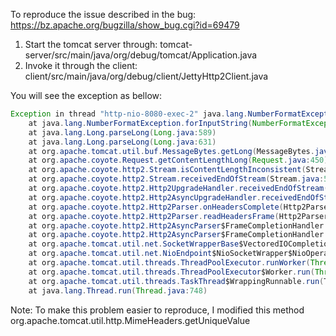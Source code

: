 To reproduce the issue described in the bug: https://bz.apache.org/bugzilla/show_bug.cgi?id=69479
1. Start the tomcat server through: tomcat-server/src/main/java/org/debug/tomcat/Application.java
2. Invoke it through the client: client/src/main/java/org/debug/client/JettyHttp2Client.java

You will see the exception as bellow:
```java
Exception in thread "http-nio-8080-exec-2" java.lang.NumberFormatException: For input string: "debug"
	at java.lang.NumberFormatException.forInputString(NumberFormatException.java:65)
	at java.lang.Long.parseLong(Long.java:589)
	at java.lang.Long.parseLong(Long.java:631)
	at org.apache.tomcat.util.buf.MessageBytes.getLong(MessageBytes.java:559)
	at org.apache.coyote.Request.getContentLengthLong(Request.java:450)
	at org.apache.coyote.http2.Stream.isContentLengthInconsistent(Stream.java:588)
	at org.apache.coyote.http2.Stream.receivedEndOfStream(Stream.java:574)
	at org.apache.coyote.http2.Http2UpgradeHandler.receivedEndOfStream(Http2UpgradeHandler.java:1591)
	at org.apache.coyote.http2.Http2AsyncUpgradeHandler.receivedEndOfStream(Http2AsyncUpgradeHandler.java:41)
	at org.apache.coyote.http2.Http2Parser.onHeadersComplete(Http2Parser.java:625)
	at org.apache.coyote.http2.Http2Parser.readHeadersFrame(Http2Parser.java:275)
	at org.apache.coyote.http2.Http2AsyncParser$FrameCompletionHandler.completed(Http2AsyncParser.java:251)
	at org.apache.coyote.http2.Http2AsyncParser$FrameCompletionHandler.completed(Http2AsyncParser.java:164)
	at org.apache.tomcat.util.net.SocketWrapperBase$VectoredIOCompletionHandler.completed(SocketWrapperBase.java:1122)
	at org.apache.tomcat.util.net.NioEndpoint$NioSocketWrapper$NioOperationState.run(NioEndpoint.java:1702)
	at org.apache.tomcat.util.threads.ThreadPoolExecutor.runWorker(ThreadPoolExecutor.java:1191)
	at org.apache.tomcat.util.threads.ThreadPoolExecutor$Worker.run(ThreadPoolExecutor.java:659)
	at org.apache.tomcat.util.threads.TaskThread$WrappingRunnable.run(TaskThread.java:61)
	at java.lang.Thread.run(Thread.java:748)
```

Note: To make this problem easier to reproduce, I modified this method
org.apache.tomcat.util.http.MimeHeaders.getUniqueValue